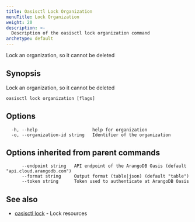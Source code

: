 ```yaml
---
title: Oasisctl Lock Organization
menuTitle: Lock Organization
weight: 20
description: >-
  Description of the oasisctl lock organization command
archetype: default
---
```

Lock an organization, so it cannot be deleted

## Synopsis

Lock an organization, so it cannot be deleted

```
oasisctl lock organization [flags]
```

## Options

```
  -h, --help                     help for organization
  -o, --organization-id string   Identifier of the organization
```

## Options inherited from parent commands

```
      --endpoint string   API endpoint of the ArangoDB Oasis (default "api.cloud.arangodb.com")
      --format string     Output format (table|json) (default "table")
      --token string      Token used to authenticate at ArangoDB Oasis
```

## See also

* [oasisctl lock](_index.md)	 - Lock resources

